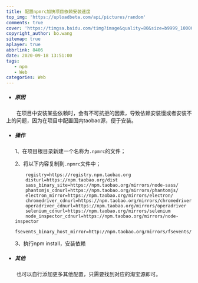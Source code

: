 ```yaml
---
title: 配置npmrc加快项目依赖安装速度
top_img: 'https://uploadbeta.com/api/pictures/random'
comments: true
cover: 'https://timgsa.baidu.com/timg?image&quality=80&size=b9999_10000&sec=1600418386304&di=7171aa016dbd8c0318b0dbcb9a6239b5&imgtype=0&src=http%3A%2F%2Fpic2.zhimg.com%2Fv2-f3cb85d3ca5d58e80142a58e4cdb2c57_1200x500.jpg'
copyright_author: bo.wang
sitemap: true
aplayer: true
abbrlink: 8406
date: 2020-09-18 13:51:00
tags: 
   - npm
   - Web
categories: Web
---
```



- ##### 原因
&emsp;&emsp;在项目中安装某些依赖时，会有不可抗拒的因素，导致依赖安装慢或者安装不上的问题，因为在项目中配置国内taobao源，便于安装。

- ##### 操作
    
    1、在项目根目录新建一个名称为`.npmrc`的文件；
    
    2、将以下内容复制到`.npmrc`文件中；
    
    ```shell script
        registry=https://registry.npm.taobao.org
        disturl=https://npm.taobao.org/dist
        sass_binary_site=https://npm.taobao.org/mirrors/node-sass/
        phantomjs_cdnurl=https://npm.taobao.org/mirrors/phantomjs/
        electron_mirror=https://npm.taobao.org/mirrors/electron/
        chromedriver_cdnurl=https://npm.taobao.org/mirrors/chromedriver
        operadriver_cdnurl=https://npm.taobao.org/mirrors/operadriver
        selenium_cdnurl=https://npm.taobao.org/mirrors/selenium
        node_inspector_cdnurl=https://npm.taobao.org/mirrors/node-inspector
        fsevents_binary_host_mirror=http://npm.taobao.org/mirrors/fsevents/
    ```
    
    3、执行npm install，安装依赖
    
- ##### 其他
&emsp;&emsp;也可以自行添加更多其他配置，只需要找到对应的淘宝源即可。
